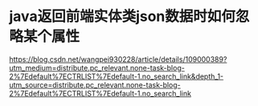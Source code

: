 

# java返回前端实体类json数据时如何忽略某个属性

https://blog.csdn.net/wangpei930228/article/details/109000389?utm_medium=distribute.pc_relevant.none-task-blog-2%7Edefault%7ECTRLIST%7Edefault-1.no_search_link&depth_1-utm_source=distribute.pc_relevant.none-task-blog-2%7Edefault%7ECTRLIST%7Edefault-1.no_search_link

